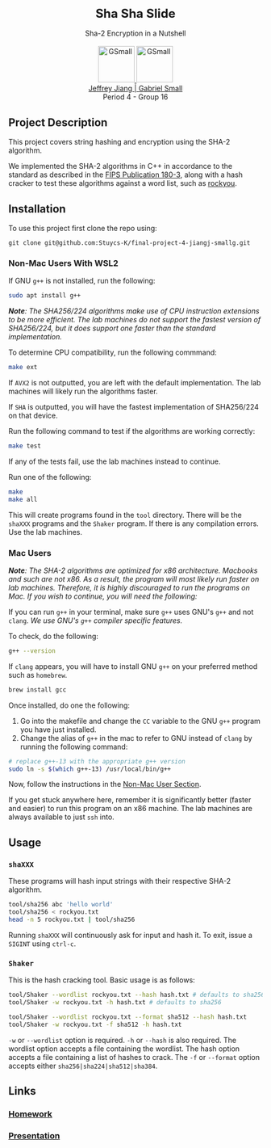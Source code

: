 <p align="center">
<font size="5">
  <h3 align="center"><b>Sha Sha Slide</b></h3>
</font>  
  <p align="center">
    Sha-2 Encryption in a Nutshell
    <br> </br>
    <a href="https://tryhackme.com/p/Jeffrey.J">
    <img src="https://i.imgur.com/dODfC6z.gif"  alt="GSmall" width=72 height=72>
    </a>
    <a href="https://tryhackme.com/p/GSmall">
    <img src="https://tryhackme-images.s3.amazonaws.com/user-avatars/c31ea6bfbcc1fa28101976dced850e48.png"  alt="GSmall" width=72 height=72>
    <br> 
    </a>
      <a href="https://tryhackme.com/p/Jeffrey.J">
        Jeffrey Jiang </a>
        <a href="https://tryhackme.com/p/GSmall">
          | Gabriel Small</a>
    </a>
    <br>
    Period 4 - Group 16
  </p>
</p>  

## **Project Description**

This project covers string hashing and encryption using the SHA-2 algorithm.

We implemented the SHA-2 algorithms in C++ in accordance to the standard as described in the [FIPS Publication 180-3](https://csrc.nist.gov/csrc/media/publications/fips/180/3/archive/2008-10-31/documents/fips180-3_final.pdf), along with a hash cracker to test these algorithms against a word list, such as [rockyou](https://github.com/brannondorsey/naive-hashcat/releases/download/data/rockyou.txt). 

## **Installation**

To use this project first clone the repo using:

```
git clone git@github.com:Stuycs-K/final-project-4-jiangj-smallg.git
```

### **Non-Mac Users With WSL2**

If GNU `g++` is not installed, run the following:

```bash
sudo apt install g++
```

***Note**: The SHA256/224 algorithms make use of CPU instruction extensions to be more efficient. The lab machines do not support the fastest version of SHA256/224, but it does support one faster than the standard implementation.*

To determine CPU compatibility, run the following commmand:

```bash
make ext
```

If `AVX2` is not outputted, you are left with the default implementation. The lab machines will likely run the algorithms faster. 

If `SHA` is outputted, you will have the fastest implementation of SHA256/224 on that device. 

Run the following command to test if the algorithms are working correctly:

```bash
make test
```

If any of the tests fail, use the lab machines instead to continue.

Run one of the following:

```bash
make
make all
```

This will create programs found in the `tool` directory. There will be the `shaXXX` programs and the `Shaker` program. If there is any compilation errors. Use the lab machines.

### **Mac Users**

***Note**: The SHA-2 algorithms are optimized for x86 architecture. Macbooks and such are not x86. As a result, the program will most likely run faster on lab machines. Therefore, it is highly discouraged to run the programs on Mac. If you wish to continue, you will need the following:*

If you can run `g++` in your terminal, make sure `g++` uses GNU's `g++` and not `clang`. *We use GNU's `g++` compiler specific features.*

To check, do the following:

```bash
g++ --version
```

If `clang` appears, you will have to install GNU `g++` on your preferred method such as `homebrew`. 

```bash
brew install gcc
```

Once installed, do one the following:

1. Go into the makefile and change the `CC` variable to the GNU `g++` program you have just installed. 
2. Change the alias of `g++` in the mac to refer to GNU instead of `clang` by running the following command: 

```bash
# replace g++-13 with the appropriate g++ version
sudo ln -s $(which g++-13) /usr/local/bin/g++
```

Now, follow the instructions in the [Non-Mac User Section](#non-mac-users).

If you get stuck anywhere here, remember it is significantly better (faster and easier) to run this program on an x86 machine. The lab machines are always available to just `ssh` into.

## **Usage**

### `shaXXX`

These programs will hash input strings with their respective SHA-2 algorithm.

```bash
tool/sha256 abc 'hello world'
tool/sha256 < rockyou.txt
head -n 5 rockyou.txt | tool/sha256
```

Running `shaXXX` will continuously ask for input and hash it. To exit, issue a `SIGINT` using `ctrl-c`.

### `Shaker`

This is the hash cracking tool. Basic usage is as follows:

```bash
tool/Shaker --wordlist rockyou.txt --hash hash.txt # defaults to sha256
tool/Shaker -w rockyou.txt -h hash.txt # defaults to sha256

tool/Shaker --wordlist rockyou.txt --format sha512 --hash hash.txt
tool/Shaker -w rockyou.txt -f sha512 -h hash.txt
```

`-w` or `--wordlist` option is required. `-h` or `--hash` is also required. The wordlist option accepts a file containing the wordlist. The hash option accepts a file containing a list of hashes to crack. The `-f` or `--format` option accepts either `sha256|sha224|sha512|sha384`.  

## **Links**

### [Homework](HOMEWORK.md)
### [Presentation](PRESENTATION.md)



